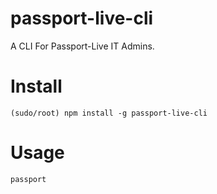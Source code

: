 # passport-live-cli
A CLI For Passport-Live IT Admins.

# Install
`(sudo/root) npm install -g passport-live-cli`

# Usage 
`passport`